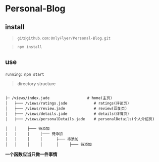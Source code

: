 # Personal-Blog

## install

> `git@github.com:OnlyFlyer/Personal-Blog.git`

> `npm install`

## use

`running:` `npm start`

<!-- ![demo gif]('https://raw.githubusercontent.com/OnlyFlyer/Personal-Blog/master/1.gif') -->

> directory structure

```lib

├─ /views/index.jade                 # home(主页)
│   ├─── /views/ratings.jade            # ratings(评论页)
│   ├─── /views/review.jade             # review(回复页)
│   ├─── /views/details.jade            # details(详情页)
│   ├─── /views/personalDetails.jade    # personalDetails(个人介绍页)

│   │     ├─── 待添加
│   │     │     ├─── 待添加
│   │     │     │      ├─── 待添加
│   │     │     │      │     ├─── 待添加
```

**一个函数应当只做一件事情**

